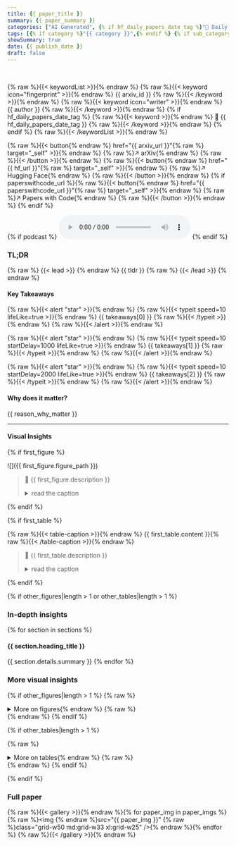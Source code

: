 ```yaml
---
title: {{ paper_title }}
summary: {{ paper_summary }}
categories: ["AI Generated", {% if hf_daily_papers_date_tag %}"🤗 Daily Papers"{% endif %}]
tags: [{% if category %}"{{ category }}",{% endif %} {% if sub_category %}"{{ sub_category }}",{% endif %} {% if affiliation %}"🏢 {{ affiliation }}",{% endif %}]
showSummary: true
date: {{ publish_date }}
draft: false
---
```


<br>

{% raw %}{{< keywordList >}}{% endraw %}
{% raw %}{{< keyword icon="fingerprint" >}}{% endraw %} {{ arxiv_id }} {% raw %}{{< /keyword >}}{% endraw %}
{% raw %}{{< keyword icon="writer" >}}{% endraw %} {{ author }} {% raw %}{{< /keyword >}}{% endraw %}
{% if hf_daily_papers_date_tag %} 
{% raw %}{{< keyword >}}{% endraw %} 🤗 {{ hf_daily_papers_date_tag }} {% raw %}{{< /keyword >}}{% endraw %}
{% endif %} 
{% raw %}{{< /keywordList >}}{% endraw %}

{% raw %}{{< button{% endraw %} href="{{ arxiv_url }}"{% raw %} target="_self" >}}{% endraw %}
{% raw %}↗ arXiv{% endraw %}
{% raw %}{{< /button >}}{% endraw %}
{% raw %}{{< button{% endraw %} href="{{ hf_url }}"{% raw %} target="_self" >}}{% endraw %}
{% raw %}↗ Hugging Face{% endraw %}
{% raw %}{{< /button >}}{% endraw %}
{% if paperswithcode_url %}{% raw %}{{< button{% endraw %} href="{{ paperswithcode_url }}"{% raw %} target="_self" >}}{% endraw %}
{% raw %}↗ Papers with Code{% endraw %}
{% raw %}{{< /button >}}{% endraw %}
{% endif %}

{% if podcast %}
<audio controls>
    <source src="{{ podcast }}" type="audio/wav">
    Your browser does not support the audio element.
</audio>
{% endif %}

### TL;DR

{% raw %}
{{< lead >}}
{% endraw %}
{{ tldr }}
{% raw %}
{{< /lead >}}
{% endraw %}

#### Key Takeaways

{% raw %}{{< alert "star" >}}{% endraw %}
{% raw %}{{< typeit speed=10 lifeLike=true >}}{% endraw %} {{ takeaways[0] }} {% raw %}{{< /typeit >}}{% endraw %}
{% raw %}{{< /alert >}}{% endraw %}

{% raw %}{{< alert "star" >}}{% endraw %}
{% raw %}{{< typeit speed=10 startDelay=1000 lifeLike=true >}}{% endraw %} {{ takeaways[1] }} {% raw %}{{< /typeit >}}{% endraw %}
{% raw %}{{< /alert >}}{% endraw %}

{% raw %}{{< alert "star" >}}{% endraw %}
{% raw %}{{< typeit speed=10 startDelay=2000 lifeLike=true >}}{% endraw %} {{ takeaways[2] }} {% raw %}{{< /typeit >}}{% endraw %}
{% raw %}{{< /alert >}}{% endraw %}

#### Why does it matter?
{{ reason_why_matter }}

------
#### Visual Insights

{% if first_figure %}

![]({{ first_figure.figure_path }})

> 🔼 {{ first_figure.description }}
> <details>
> <summary>read the caption</summary>
> {{ first_figure.caption }}
> </details>

{% endif %}

{% if first_table %}

{% raw %}{{< table-caption >}}{% endraw %}
{{ first_table.content }}{% raw %}{{< /table-caption >}}{% endraw %}

> 🔼 {{ first_table.description }}
> <details>
> <summary>read the caption</summary>
> {{ first_table.caption }}
> </details>

{% endif %}

{% if other_figures|length > 1 or other_tables|length > 1 %}

### In-depth insights

{% for section in sections %}
#### {{ section.heading_title }}
{{ section.details.summary }}
{% endfor %}

### More visual insights
{% if other_figures|length > 1 %}
{% raw %}<details>{% endraw %}
{% raw %}<summary>More on figures{% endraw %}
{% raw %}</summary>{% endraw %}

{% for figure in other_figures %}
![]({{ figure.figure_path }})

> 🔼 {{ figure.description }}
> <details>
> <summary>read the caption</summary>
> {{ figure.caption }}
> </details>


{% endfor %}
{% raw %}</details>{% endraw %}
{% endif %}

{% if other_tables|length > 1 %}

{% raw %}<details>{% endraw %}
{% raw %}<summary>More on tables{% endraw %}
{% raw %}</summary>{% endraw %}

{% for table in other_tables %}
{% raw %}{{< table-caption >}}{% endraw %}
{{ table.content }}{% raw %}{{< /table-caption >}}{% endraw %}
> 🔼 {{ table.description }}
> <details>
> <summary>read the caption</summary>
> {{ table.caption }}
> </details>
{% endfor %}
{% raw %}</details>{% endraw %}
{% endif %}

{% endif %}

### Full paper

{% raw %}{{< gallery >}}{% endraw %}{% for paper_img in paper_imgs %}
{% raw %}<img {% endraw %}src="{{ paper_img }}" {% raw %}class="grid-w50 md:grid-w33 xl:grid-w25" />{% endraw %}{% endfor %}
{% raw %}{{< /gallery >}}{% endraw %}
